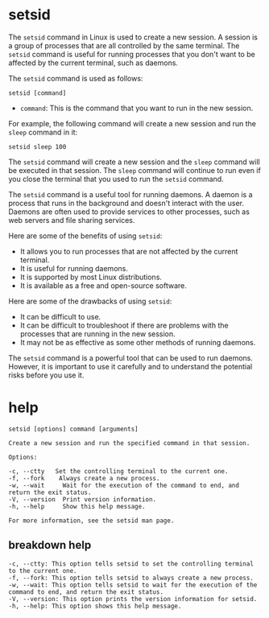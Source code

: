 # setsid

The `setsid` command in Linux is used to create a new session. A session is a group of processes that are all controlled by the same terminal. The `setsid` command is useful for running processes that you don't want to be affected by the current terminal, such as daemons.

The `setsid` command is used as follows:

```
setsid [command]
```

* `command`: This is the command that you want to run in the new session.

For example, the following command will create a new session and run the `sleep` command in it:

```
setsid sleep 100
```

The `setsid` command will create a new session and the `sleep` command will be executed in that session. The `sleep` command will continue to run even if you close the terminal that you used to run the `setsid` command.

The `setsid` command is a useful tool for running daemons. A daemon is a process that runs in the background and doesn't interact with the user. Daemons are often used to provide services to other processes, such as web servers and file sharing services.

Here are some of the benefits of using `setsid`:

* It allows you to run processes that are not affected by the current terminal.
* It is useful for running daemons.
* It is supported by most Linux distributions.
* It is available as a free and open-source software.

Here are some of the drawbacks of using `setsid`:

* It can be difficult to use.
* It can be difficult to troubleshoot if there are problems with the processes that are running in the new session.
* It may not be as effective as some other methods of running daemons.

The `setsid` command is a powerful tool that can be used to run daemons. However, it is important to use it carefully and to understand the potential risks before you use it.

# help 

```
setsid [options] command [arguments]

Create a new session and run the specified command in that session.

Options:

-c, --ctty   Set the controlling terminal to the current one.
-f, --fork    Always create a new process.
-w, --wait     Wait for the execution of the command to end, and return the exit status.
-V, --version  Print version information.
-h, --help     Show this help message.

For more information, see the setsid man page.

```

## breakdown help

```
-c, --ctty: This option tells setsid to set the controlling terminal to the current one.
-f, --fork: This option tells setsid to always create a new process.
-w, --wait: This option tells setsid to wait for the execution of the command to end, and return the exit status.
-V, --version: This option prints the version information for setsid.
-h, --help: This option shows this help message.
```
